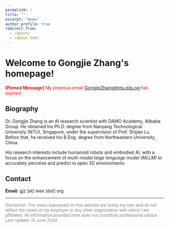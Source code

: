 ```yaml
---
permalink: /
title: ""
excerpt: "Home"
author_profile: true
redirect_from: 
  - /about/
  - /about.html
---
```


Welcome to Gongjie Zhang's homepage!
======

<span style="color:red">__[Pinned Message]__ My previous email GongjieZhang@ntu.edu.sg has expired.</span>


Biography
------
Dr. Gongjie Zhang is an AI research scientist with DAMO Academy, Alibaba Group. He obtained his Ph.D. degree from Nanyang Technological University (NTU), Singapore, under the supervision of Prof. Shijian Lu. Before that, he received his B.Eng. degree from Northeastern University, China.

His research interests include humanoid robots and embodied AI, with a focus on the enhancement of _multi-modal large language model (MLLM)_ to accurately perceive and predict in open 3D environments.



Contact
------
**Email:** gjz [at] ieee [dot] org

------

<span class="small-text" style="color:gray; font-size:small;">
Disclaimer:
The views expressed on this website are solely my own and do not reflect the views of my employer or any other organization with which I am affiliated. All information provided here does not constitute professional advice.</span>

<span class="small-text" style="color:gray; font-size:small;">
Last Update: 10 June 2024</span>
